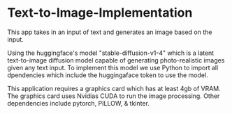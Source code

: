 # Text-to-Image-Implementation
This app takes in an input of text and generates an image based on the input.

Using the huggingface's model "stable-diffusion-v1-4" which is a latent text-to-image diffusion model capable of generating photo-realistic images given any text input.
To implement this model we use Python to import all dpendencies which include the huggingaface token to use the model.

This application requires a graphics card which has at least 4gb of VRAM. The graphics card uses Nvidias CUDA to run the image processing. 
Other dependencies include pytorch, PILLOW, & tkinter.




